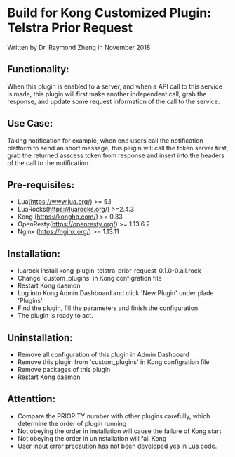 # Build for Kong Customized Plugin: Telstra Prior Request
Written by Dr. Raymond Zheng in November 2018

## Functionality:
When this plugin is enabled to a server, and when a API call to this service is made, this plugin will first make another independent call, grab the response, and update some request information of the call to the service.

## Use Case:
Taking notification for example, when end users call the notification platform to send an short message, this plugin will call the token server first, grab the returned asscess token from response and insert into the headers of the call to the notification. 

## Pre-requisites:
- Lua(https://www.lua.org/) >= 5.1
- LuaRocks(https://luarocks.org/) >=2.4.3
- Kong (https://konghq.com/) >= 0.33
- OpenResty(https://openresty.org/) >= 1.13.6.2
- Nginx (https://nginx.org/) >= 1.13.11

## Installation:
-  luarock install kong-plugin-telstra-prior-request-0.1.0-0.all.rock
-  Change 'custom_plugins' in Kong configration file
-  Restart Kong daemon
-  Log into Kong Admin Dashboard and click 'New Plugin' under plade 'Plugins'
-  Find the plugin, fill the parameters and finish the configuration.
-  The plugin is ready to act.

## Uninstallation:
-  Remove all configuration of this plugin in Admin Dashboard
-  Remove this plugin from 'custom_plugins' in Kong configration file
-  Remove packages of this plugin
-  Restart Kong daemon

## Attenttion:
-  Compare the PRIORITY number with other plugins carefully, which determine the order of plugin running
-  Not obeying the order in installation will cause the failure of Kong start
-  Not obeying the order in uninstallation will fail Kong
-  User input error precaution has not been developed yes in Lua code.
